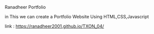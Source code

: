 Ranadheer Portfolio 

in This we can create a Portfolio Website Using HTML,CSS,Javascript

link : https://ranadheer2001.github.io/TXON_04/
